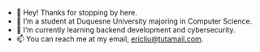 - 👋 Hey! Thanks for stopping by here.
- 👀 I’m a student at Duquesne University majoring in Computer Science.
- 🌱 I’m currently learning backend development and cybersecurity.
- 📫 You can reach me at my email, ericliu@tutamail.com.

<!---
ericliucs/ericliucs is a ✨ special ✨ repository because its `README.md` (this file) appears on your GitHub profile.
You can click the Preview link to take a look at your changes.
--->
